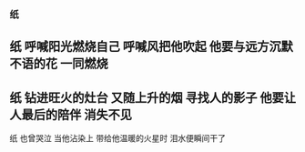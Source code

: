 ### 纸
纸
呼喊阳光燃烧自己
呼喊风把他吹起
他要与远方沉默不语的花
一同燃烧
---
纸
钻进旺火的灶台
又随上升的烟
寻找人的影子
他要让人最后的陪伴
消失不见
---
纸
也曾哭泣
当他沾染上
带给他温暖的火星时
泪水便瞬间干了